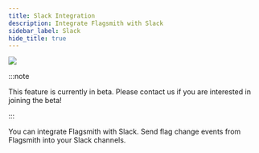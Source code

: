 ```yaml
---
title: Slack Integration
description: Integrate Flagsmith with Slack
sidebar_label: Slack
hide_title: true
---
```


<img src="/img/integrations/slack/slack-logo.svg"/>

:::note

This feature is currently in beta. Please contact us if you are interested in joining the beta!

:::

You can integrate Flagsmith with Slack. Send flag change events from Flagsmith into your Slack channels.
